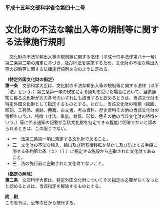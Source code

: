 ### 平成十五年文部科学省令第四十二号  
# 文化財の不法な輸出入等の規制等に関する法律施行規則  
　文化財の不法な輸出入等の規制等に関する法律（平成十四年法律第八十一号）第三条第二項の規定に基づき、及び同法を実施するため、文化財の不法な輸出入等の規制等に関する法律施行規則を次のように定める。  
  
**（特定外国文化財の指定）**  
**第一条**　文部科学大臣は、文化財の不法な輸出入等の規制等に関する法律（以下「法」という。）第三条第一項の規定による通知を受けた場合において、当該通知に係る文化財が次の各号のいずれにも該当すると認めるときは、当該文化財を特定外国文化財として指定するものとする。ただし、当該文化財の種類（絵画、彫刻、工芸品、書跡、典籍、古文書、考古資料、歴史資料その他の当該文化財の種類をいう。）、特徴（寸法、重量、材質、形状、色その他の当該文化財の特徴をいう。）等に係る通知の記載が当該文化財を特定できる程度に明確でないと認められるときは、この限りでない。  
* **一**　法第二条第一項に規定する文化財であること。  
* **二**　文化財の不法な輸入、輸出及び所有権移転を禁止し及び防止する手段に関する条約第七条（ｂ）（ｉ）に規定する施設から盗取された文化財であること。  
* **三**　法の施行前に盗取された文化財でないこと。  
  
**（指定の解除）**  
**第二条**　文部科学大臣は、特定外国文化財についてその指定の必要がなくなったと認めるときは、当該指定を解除するものとする。  
  
**附　則**  
この省令は、公布の日から施行する。  
  
